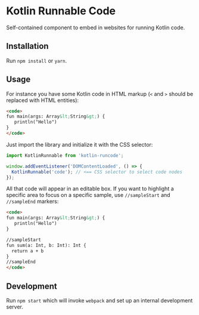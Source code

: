 # Kotlin Runnable Code

Self-contained component to embed in websites for running Kotlin code.

## Installation

Run `npm install` or `yarn`.

## Usage

For instance you have some Kotlin code in HTML markup (`<` and `>` should be replaced with HTML entities):

```html
<code>
fun main(args: Array&lt;String&gt;) {
   println("Hello")
}
</code>
```

Just import the library and initialize it with the CSS selector:

```js
import KotlinRunnable from 'kotlin-runcode';

window.addEventListener('DOMContentLoaded', () => {
  KotlinRunnable('code'); // <== CSS selector to select code nodes
});
```

All that code will appear in an editable box.
If you want to highlight a specific area to focus on a specific sample, use `//sampleStart` and `//sampleEnd` markers:

```html
<code>
fun main(args: Array&lt;String&gt;) {
   println("Hello")
}

//sampleStart
fun sum(a: Int, b: Int): Int {
  return a + b
}
//sampleEnd
</code>
```

## Development

Run `npm start` which will invoke `webpack` and set up an internal development server.
